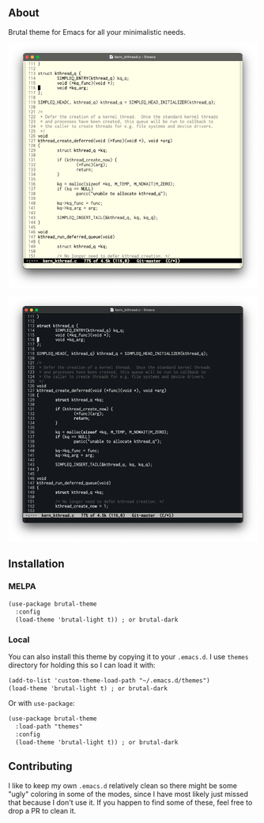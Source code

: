## About

Brutal theme for Emacs for all your minimalistic needs.

![Brutal Light](/img/brutal-light.png)

![Brutal Dark](/img/brutal-dark.png)

## Installation

### MELPA

``` elisp
(use-package brutal-theme
  :config
  (load-theme 'brutal-light t)) ; or brutal-dark
```

### Local

You can also install this theme by copying it to your `.emacs.d`. I use `themes`
directory for holding this so I can load it with: 

``` elisp
(add-to-list 'custom-theme-load-path "~/.emacs.d/themes")
(load-theme 'brutal-light t) ; or brutal-dark
```

Or with `use-package`:

``` elisp
(use-package brutal-theme
  :load-path "themes"
  :config
  (load-theme 'brutal-light t)) ; or brutal-dark
```

## Contributing

I like to keep my own `.emacs.d` relatively clean so there might be some "ugly"
coloring in some of the modes, since I have most likely just missed that because
I don't use it. If you happen to find some of these, feel free to drop a PR to clean
it.
